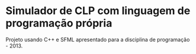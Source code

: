 # Simulador de CLP com linguagem de programação própria 

Projeto usando C++ e SFML apresentado para a disciplina de programação - 2013.
